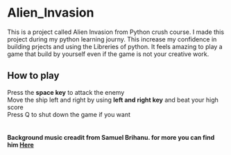 # Alien_Invasion
This is a project called Alien Invasion from Python crush course.
I made this project during my python learning journy.
This increase my confidence in building prjects and using the Libreries of python.
It feels amazing to play a game that build by yourself even if the game is not your creative work.

## How to play
Press the **space key** to attack the enemy<br/>
Move the ship left and right by using **left and right key** and beat your high score<br/>
Press Q to shut down the game if you want 
<br/>
<br/>
#### Background music creadit from Samuel Brihanu. for more you can find him [Here](https://samibre.com/)


